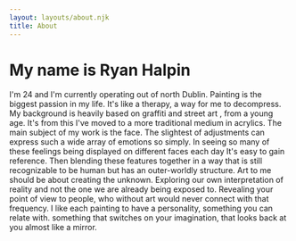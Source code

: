 ```yaml
---
layout: layouts/about.njk
title: About
---
```


# My name is Ryan Halpin

I'm 24 and I'm currently operating out of north Dublin. Painting is the biggest passion in my life. It's like a therapy, a way for me to decompress. My background is heavily based on graffiti and street art , from a young age. It's from this I've moved to a more traditional medium in acrylics. The main subject of my work is the face. The slightest of adjustments can express such a wide array of emotions so simply. In seeing so many of these feelings being displayed on different faces each day It's easy to gain reference. Then blending these features together in a way that is still recognizable to be human but has an outer-worldly structure. Art to me should be about creating the unknown. Exploring our own interpretation of reality and not the one we are already being exposed to. Revealing your point of view to people, who without art would never connect with that frequency. I like each painting to have a personality, something you can relate with. something that switches on your imagination, that looks back at you almost like a mirror.
